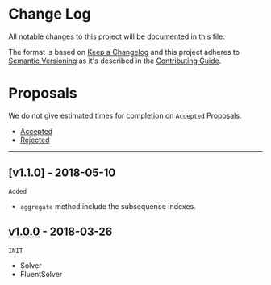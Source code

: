 Change Log
============

All notable changes to this project will be documented in this file.

The format is based on [Keep a Changelog](http://keepachangelog.com/en/1.0.0/)
and this project adheres to [Semantic Versioning](http://semver.org/spec/v2.0.0.html)
as it's described in the [Contributing Guide](CONTRIBUTING.md).

# Proposals

We do not give estimated times for completion on `Accepted` Proposals.

- [Accepted][Accepted]
- [Rejected][Rejected]

---

## [v1.1.0] - 2018-05-10

`Added`

- `aggregate` method include the subsequence indexes.

## [v1.0.0] - 2018-03-26

`INIT`

- Solver
- FluentSolver

<!-- References -->

[Accepted]: https://github.com/Triun/PHP-Longest-Common-Subsequence/labels/Accepted
[Rejected]: https://github.com/Triun/PHP-Longest-Common-Subsequence/labels/Rejected

[Unreleased]: https://github.com/Triun/PHP-Longest-Common-Subsequence/compare/v1.0.0...HEAD
[v1.0.0]: https://github.com/Triun/PHP-Longest-Common-Subsequence/tree/v1.0.0
